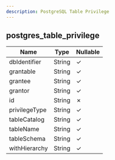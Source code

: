 ```yaml
---
description: PostgreSQL Table Privilege
---
```

postgres_table_privilege
------------------------

| **Name**      | **Type** | **Nullable** |
| ------------- | -------- | ------------ |
| dbIdentifier  | String   | &check;      |
| grantable     | String   | &check;      |
| grantee       | String   | &check;      |
| grantor       | String   | &check;      |
| id            | String   | &cross;      |
| privilegeType | String   | &check;      |
| tableCatalog  | String   | &check;      |
| tableName     | String   | &check;      |
| tableSchema   | String   | &check;      |
| withHierarchy | String   | &check;      |
